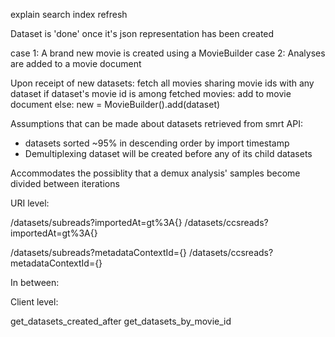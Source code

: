 explain search index refresh


Dataset is 'done' once it's json representation has been created


case 1: A brand new movie is created using a MovieBuilder
case 2: Analyses are added to a movie document

Upon receipt of new datasets:
fetch all movies sharing movie ids with any dataset
if dataset's movie id is among fetched movies: 
    add to movie document
else:
    new = MovieBuilder().add(dataset)


Assumptions that can be made about datasets retrieved from smrt API:

- datasets sorted ~95% in descending order by import timestamp
- Demultiplexing dataset will be created before any of its child datasets

Accommodates the possiblity that a demux analysis' samples become divided between iterations

URI level:

/datasets/subreads?importedAt=gt%3A{}
/datasets/ccsreads?importedAt=gt%3A{}

/datasets/subreads?metadataContextId={}
/datasets/ccsreads?metadataContextId={}

In between:



Client level:

get_datasets_created_after
get_datasets_by_movie_id